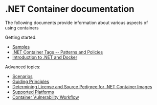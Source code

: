 # .NET Container documentation

The following documents provide information about various aspects of using containers

Getting started:

- [Samples](../samples/README.md)
- [.NET Container Tags -- Patterns and Policies](supported-tags.md)
- [Introduction to .NET and Docker](https://learn.microsoft.com/dotnet/core/docker/)

Advanced topics:

- [Scenarios](scenarios/README.md)
- [Guiding Principles](guiding-principles.md)
- [Determining License and Source Pedigree for .NET Container Images](image-artifact-details.md)
- [Supported Platforms](supported-platforms.md)
- [Container Vulnerability Workflow](vulnerability-reporting.md)
